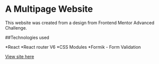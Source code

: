 # A Multipage Website

This website was created from a design from Frontend Mentor Advanced Challenge.

##Technologies used

*React
*React router V6
*CSS Modules
*Formik - Form Validation

[View site here](https://payapi-tonypin.vercel.app/)
